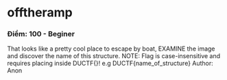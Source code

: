 # offtheramp
### Điểm: 100 - Beginer
That looks like a pretty cool place to escape by boat, EXAMINE the image and discover the name of this structure.
NOTE: Flag is case-insensitive and requires placing inside DUCTF{}! e.g DUCTF{name_of_structure}
Author: Anon


